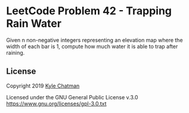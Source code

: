 # LeetCode Problem 42 - Trapping Rain Water
Given n non-negative integers representing an elevation map where the width 
of each bar is 1, compute how much water it is able to trap after raining.

## License
Copyright 2019 [Kyle Chatman](http://www.kchatman.com)

Licensed under the GNU General Public License v.3.0
https://www.gnu.org/licenses/gpl-3.0.txt